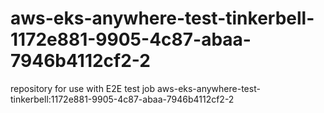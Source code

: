 # aws-eks-anywhere-test-tinkerbell-1172e881-9905-4c87-abaa-7946b4112cf2-2
repository for use with E2E test job aws-eks-anywhere-test-tinkerbell:1172e881-9905-4c87-abaa-7946b4112cf2-2
